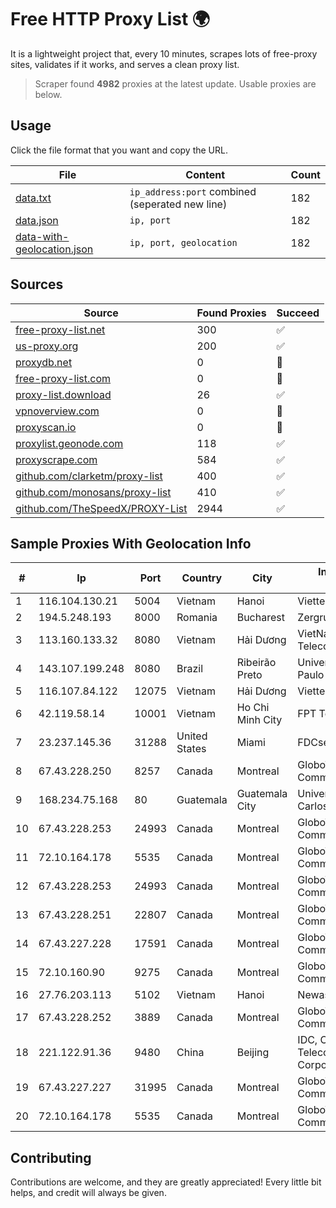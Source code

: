 
# Free HTTP Proxy List 🌍

It is a lightweight project that, every 10 minutes, scrapes lots of free-proxy sites, validates if it works, and serves a clean proxy list.


> Scraper found **4982** proxies at the latest update. Usable proxies are below.

## Usage

Click the file format that you want and copy the URL.


|File|Content|Count|
|----|-------|-----|
|[data.txt](https://raw.githubusercontent.com/themiralay/Proxy-List-World/master/data.txt)|`ip_address:port` combined (seperated new line)|182|
|[data.json](https://raw.githubusercontent.com/themiralay/Proxy-List-World/master/data.json)|`ip, port`|182|
|[data-with-geolocation.json](https://raw.githubusercontent.com/themiralay/Proxy-List-World/master/data-with-geolocation.json)|`ip, port, geolocation`|182|

## Sources

|Source|Found Proxies|Succeed|
|------|-------------|-------|
|[free-proxy-list.net](https://free-proxy-list.net)|300|✅|
|[us-proxy.org](https://www.us-proxy.org)|200|✅|
|[proxydb.net](http://proxydb.net)|0|🚫|
|[free-proxy-list.com](https://free-proxy-list.com/?page=&port=&type%5B%5D=http&type%5B%5D=https&up_time=0&search=Search)|0|🚫|
|[proxy-list.download](https://www.proxy-list.download/HTTP)|26|✅|
|[vpnoverview.com](https://vpnoverview.com/privacy/anonymous-browsing/free-proxy-servers)|0|🚫|
|[proxyscan.io](https://www.proxyscan.io)|0|🚫|
|[proxylist.geonode.com](https://proxylist.geonode.com/api/proxy-list?limit=300&page=1&sort_by=lastChecked&sort_type=desc&protocols=http,https)|118|✅|
|[proxyscrape.com](https://api.proxyscrape.com/v2/?request=displayproxies&protocol=http&timeout=10000&country=all&ssl=all&anonymity=all)|584|✅|
|[github.com/clarketm/proxy-list](https://raw.githubusercontent.com/clarketm/proxy-list/master/proxy-list-raw.txt)|400|✅|
|[github.com/monosans/proxy-list](https://raw.githubusercontent.com/monosans/proxy-list/main/proxies/http.txt)|410|✅|
|[github.com/TheSpeedX/PROXY-List](https://raw.githubusercontent.com/TheSpeedX/PROXY-List/master/http.txt)|2944|✅|


## Sample Proxies With Geolocation Info

|#|Ip|Port|Country|City|Internet Service Provider|
|-|--|----|-------|----|-------------------------|
|1|116.104.130.21|5004|Vietnam|Hanoi|Viettel Corporation|
|2|194.5.248.193|8000|Romania|Bucharest|Zergrush SRL|
|3|113.160.133.32|8080|Vietnam|Hải Dương|VietNam Post and Telecom Corporation|
|4|143.107.199.248|8080|Brazil|Ribeirão Preto|Universidade De SAO Paulo|
|5|116.107.84.122|12075|Vietnam|Hải Dương|Viettel Corporation|
|6|42.119.58.14|10001|Vietnam|Ho Chi Minh City|FPT Telecom Company|
|7|23.237.145.36|31288|United States|Miami|FDCservers.net|
|8|67.43.228.250|8257|Canada|Montreal|GloboTech Communications|
|9|168.234.75.168|80|Guatemala|Guatemala City|Universidad de San Carlos de Guatemala|
|10|67.43.228.253|24993|Canada|Montreal|GloboTech Communications|
|11|72.10.164.178|5535|Canada|Montreal|GloboTech Communications|
|12|67.43.228.253|24993|Canada|Montreal|GloboTech Communications|
|13|67.43.228.251|22807|Canada|Montreal|GloboTech Communications|
|14|67.43.227.228|17591|Canada|Montreal|GloboTech Communications|
|15|72.10.160.90|9275|Canada|Montreal|GloboTech Communications|
|16|27.76.203.113|5102|Vietnam|Hanoi|Newass2011xDSLHCMC|
|17|67.43.228.252|3889|Canada|Montreal|GloboTech Communications|
|18|221.122.91.36|9480|China|Beijing|IDC, China Telecommunications Corporation|
|19|67.43.227.227|31995|Canada|Montreal|GloboTech Communications|
|20|72.10.164.178|5535|Canada|Montreal|GloboTech Communications|



## Contributing

Contributions are welcome, and they are greatly appreciated! Every
little bit helps, and credit will always be given.

